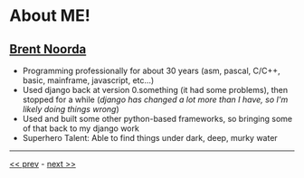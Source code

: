 About ME!
=========

## [Brent Noorda](http://dl.dropbox.com/u/41075/brentnoorda/index.html)

* Programming professionally for about 30 years (asm, pascal, C/C++, basic, mainframe, javascript, etc...)
* Used django back at version 0.something (it had some problems), then stopped for a while
(*django has changed a lot more than I have, so I'm likely doing things wrong*)
* Used and built some other python-based frameworks, so bringing some of that back to my django work
* Superhero Talent: Able to find things under dark, deep, murky water

------
[&lt;&lt; prev](README.md) - [next &gt;&gt;](SLIDE_02.md)